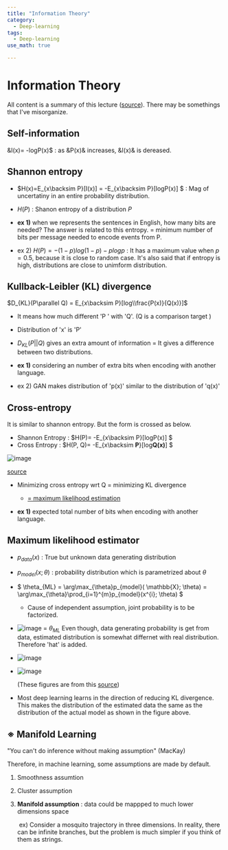 ```yaml
---
title: "Information Theory"
category:
  - Deep-learning
tags:
  - Deep-learning
use_math: true

---
```


# Information Theory 

 All content is a summary of this lecture  ([source](https://www.youtube.com/watch?v=HgbSRL8us_8&list=PLDhCIPjHgzmoFMMUItlmjToPFk_2Uynn5&index=2)). There may be somethings that I've misorganize.

## Self-information

&I(x)= -logP(x)$ : as &P(x)& increases, &I(x)& is dereased.



## Shannon entropy 

* $H(x)=E_{x\backsim P}[I(x)] = -E_{x\backsim P}[logP(x)] $ : Mag of uncertatiny in an entire probability distribution.

* $H(P)$ : Shanon entropy of a distribution $P$

* **ex 1)** when we represents the sentences in English, how many bits are needed?  The answer is related to this entropy.  = minimum number of bits per message needed to encode events from P.

* ex 2) $H(P) = -(1-p)log(1-p)-plogp$ : It has a maximum value when $p= 0.5$, because it is close to random case. It's also said that if entropy is high, distributions are close to unimform distribution.

  

## Kullback-Leibler (KL) divergence

$D_{KL}(P\parallel Q) = E_{x\backsim P}[log\\frac{P(x)}{Q(x)}]$

* It means how much different 'P ' with 'Q'. (Q is a comparison target )

* Distribution of 'x' is  'P'

* $D_{KL}(P||Q)$ gives an extra amount of information = It gives a difference between two distributions.

* **ex 1)** considering an number of extra bits when encoding with another language. 

* ex 2) GAN makes distribution of 'p(x)'  similar to the distribution of 'q(x)'

  

## Cross-entropy

It is similar to shannon entropy. But the form is crossed as below.

* Shannon Entropy : $H(P)= -E_{x\backsim P}[logP(x)] $ 
* Cross Entropy : $H(P, Q)= -E_{x\backsim **P**}[log**Q(x)**] $ 

![image](https://user-images.githubusercontent.com/71545160/132639105-522bb5a3-1afe-4263-9deb-0f8d716eb3b5.png)

[source](https://www.youtube.com/watch?v=HgbSRL8us_8&list=PLDhCIPjHgzmoFMMUItlmjToPFk_2Uynn5&index=2)

* Minimizing cross entropy wrt Q = minimizing KL divergence

  * <u>=  maximum likelihood estimation</u>

* **ex 1)** expected total number of bits when encoding with another language.

  

## Maximum likelihood estimator

* $p_{data}(x)$ : True but unknown data generating distribution
* $p_{model}(x; \theta)$ : probability distribution which is parametrized about $\theta$
* $ \theta_{ML} = \arg\max_{\theta}p_{model}( \mathbb{X}; \theta) = \arg\max_{\theta}\prod_{i=1}^{m}p_{model}(x^{i}; \theta) $
  * Cause of independent assumption, joint probability is to be factorized.

* ![image](https://user-images.githubusercontent.com/71545160/132639168-9367365d-c663-4dda-82f9-6adeca44e5e3.png)
= $\theta_{ML}$
  Even though, data generating probability is get from data, estimated distribution is somewhat differnet with real distribution. Therefore 'hat' is added.

* ![image](https://user-images.githubusercontent.com/71545160/132639191-3576fcbf-a194-4526-9098-07ef96709527.png)

  
* ![image](https://user-images.githubusercontent.com/71545160/132639219-c7cc5b6e-f84a-4225-a14f-2026af00f4a0.png)

  (These figures are from this [source](https://www.youtube.com/watch?v=HgbSRL8us_8&list=PLDhCIPjHgzmoFMMUItlmjToPFk_2Uynn5&index=2))

* Most deep learning learns in the direction of reducing KL divergence. This makes the distribution of the estimated data the same as the distribution of the actual model as shown in the figure above.



## ※ Manifold Learning

"You can't do inference without making assumption" (MacKay) 

Therefore, in machine learning, some assumptions are made by default.

1. Smoothness assumtion

2. Cluster assumption

3. **Manifold assumption** : data could be mappped to much lower dimensions space

   ​	ex) Consider a mosquito trajectory in three dimensions. In reality, there can be infinite branches, but the problem is much simpler if you think of them as strings.
